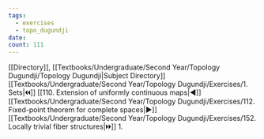 ```yaml
---
tags:
  - exercises
  - topo_dugundji
date: 
count: 111
---
```

[[Directory]], [[Textbooks/Undergraduate/Second Year/Topology Dugundji/Topology Dugundji|Subject Directory]]
[[Textbooks/Undergraduate/Second Year/Topology Dugundji/Exercises/1. Sets|🞀🞀]] [[110. Extension of uniformly continuous maps|◀]] [[Textbooks/Undergraduate/Second Year/Topology Dugundji/Exercises/112. Fixed-point theorem for complete spaces|▶]] [[Textbooks/Undergraduate/Second Year/Topology Dugundji/Exercises/152. Locally trivial fiber structures|🞂🞂]]
1. 